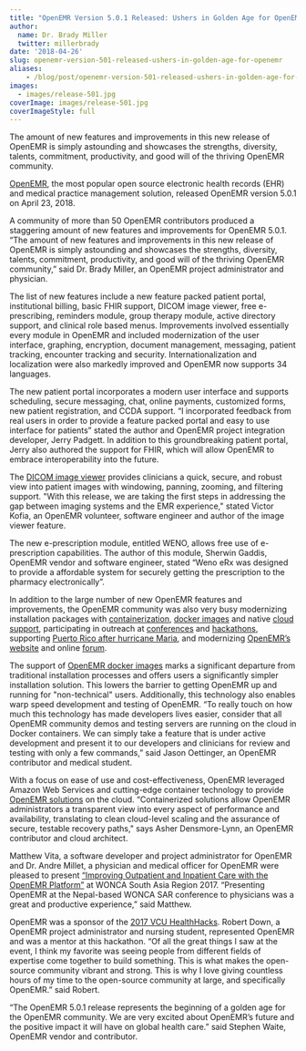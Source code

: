 ```yaml
---
title: "OpenEMR Version 5.0.1 Released: Ushers in Golden Age for OpenEMR"
author:
  name: Dr. Brady Miller
  twitter: millerbrady
date: '2018-04-26'
slug: openemr-version-501-released-ushers-in-golden-age-for-openemr
aliases:
    - /blog/post/openemr-version-501-released-ushers-in-golden-age-for-openemr
images:
  - images/release-501.jpg
coverImage: images/release-501.jpg
coverImageStyle: full
---
```

The amount of new features and improvements in this new release of OpenEMR is simply astounding and showcases the strengths, diversity, talents, commitment, productivity, and good will of the thriving OpenEMR community.
<!--more-->

[OpenEMR](https://www.open-emr.org), the most popular open source electronic health records (EHR) and medical practice management solution, released OpenEMR version 5.0.1 on April 23, 2018.

A community of more than 50 OpenEMR contributors produced a staggering amount of new features and improvements for OpenEMR 5.0.1. “The amount of new features and improvements in this new release of OpenEMR is simply astounding and showcases the strengths, diversity, talents, commitment, productivity, and good will of the thriving OpenEMR community,” said Dr. Brady Miller, an OpenEMR project administrator and physician.

The list of new features include a new feature packed patient portal, institutional billing, basic FHIR support, DICOM image viewer, free e-prescribing, reminders module, group therapy module, active directory support, and clinical role based menus. Improvements involved essentially every module in OpenEMR and included modernization of the user interface, graphing, encryption, document management, messaging, patient tracking, encounter tracking and security. Internationalization and localization were also markedly improved and OpenEMR now supports 34 languages.

The new patient portal incorporates a modern user interface and supports scheduling, secure messaging, chat, online payments, customized forms, new patient registration, and CCDA support. “I incorporated feedback from real users in order to provide a feature packed portal and easy to use interface for patients” stated the author and OpenEMR project integration developer, Jerry Padgett. In addition to this groundbreaking patient portal, Jerry also authored the support for FHIR, which will allow OpenEMR to embrace interoperability into the future.

The [DICOM image viewer](http://www.openhealthnews.com/content/openemr-releases-medical-image-viewing-support) provides clinicians a quick, secure, and robust view into patient images with windowing, panning, zooming, and filtering support. "With this release, we are taking the first steps in addressing the gap between imaging systems and the EMR experience," stated Victor Kofia, an OpenEMR volunteer, software engineer and author of the image viewer feature.

The new e-prescription module, entitled WENO, allows free use of e-prescription capabilities. The author of this module, Sherwin Gaddis, OpenEMR vendor and software engineer, stated “Weno eRx was designed to provide a affordable system for securely getting the prescription to the pharmacy electronically”.

In addition to the large number of new OpenEMR features and improvements, the OpenEMR community was also very busy modernizing installation packages with [containerization](https://www.open-emr.org/blog/post/embracing-docker/), [docker images](https://www.open-emr.org/blog/post/embracing-docker/) and native [cloud support](https://www.emrandehrnews.com/2017/12/20/openemr-cloud-express-now-available-on-aws-marketplace/), participating in outreach at [conferences](https://www.open-emr.org/blog/post/openemr-at-wonca-2017/) and [hackathons](https://www.open-emr.org/blog/post/success-at-healthhacks-2017/), supporting [Puerto Rico after hurricane Maria](http://www.openhealthnews.com/content/openemr-stands-hurricane-marias-fury-puerto-rico), and modernizing [OpenEMR’s website](https://www.open-emr.org) and online [forum](https://community.open-emr.org/).

The support of [OpenEMR docker images](https://www.open-emr.org/blog/post/embracing-docker/) marks a significant departure from traditional installation processes and offers users a significantly simpler installation solution. This lowers the barrier to getting OpenEMR up and running for "non-technical" users. Additionally, this technology also enables warp speed development and testing of OpenEMR. “To really touch on how much this technology has made developers lives easier, consider that all OpenEMR community demos and testing servers are running on the cloud in Docker containers. We can simply take a feature that is under active development and present it to our developers and clinicians for review and testing with only a few commands,” said Jason Oettinger, an OpenEMR contributor and medical student.

With a focus on ease of use and cost-effectiveness, OpenEMR leveraged Amazon Web Services and cutting-edge container technology to provide [OpenEMR solutions](https://www.emrandehrnews.com/2017/12/20/openemr-cloud-express-now-available-on-aws-marketplace/) on the cloud.  “Containerized solutions allow OpenEMR administrators a transparent view into every aspect of performance and availability, translating to clean cloud-level scaling and the assurance of secure, testable recovery paths," says Asher Densmore-Lynn, an OpenEMR contributor and cloud architect.

Matthew Vita, a software developer and project administrator for OpenEMR and Dr. Andre Millet, a physician and medical officer for OpenEMR were pleased to present [“Improving Outpatient and Inpatient Care with the OpenEMR Platform”](https://www.open-emr.org/blog/post/openemr-at-wonca-2017/) at WONCA South Asia Region 2017. “Presenting OpenEMR at the Nepal-based WONCA SAR conference to physicians was a great and productive experience,” said Matthew.

OpenEMR was a sponsor of the [2017 VCU HealthHacks](https://www.open-emr.org/blog/post/success-at-healthhacks-2017/). Robert Down, a OpenEMR project administrator and nursing student, represented OpenEMR and was a mentor at this hackathon. “Of all the great things I saw at the event, I think my favorite was seeing people from different fields of expertise come together to build something. This is what makes the open-source community vibrant and strong. This is why I love giving countless hours of my time to the open-source community at large, and specifically OpenEMR.” said Robert.

“The OpenEMR 5.0.1 release represents the beginning of a golden age for the OpenEMR community. We are very excited about OpenEMR’s future and the positive impact it will have on global health care.” said Stephen Waite, OpenEMR vendor and contributor.
